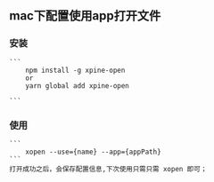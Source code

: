 ## mac下配置使用app打开文件

### 安装
    
    ```
        npm install -g xpine-open 
        or
        yarn global add xpine-open 

    ```
### 使用
    ```
        xopen --use={name} --app={appPath}
    ```
    打开成功之后，会保存配置信息,下次使用只需只需 xopen 即可；

